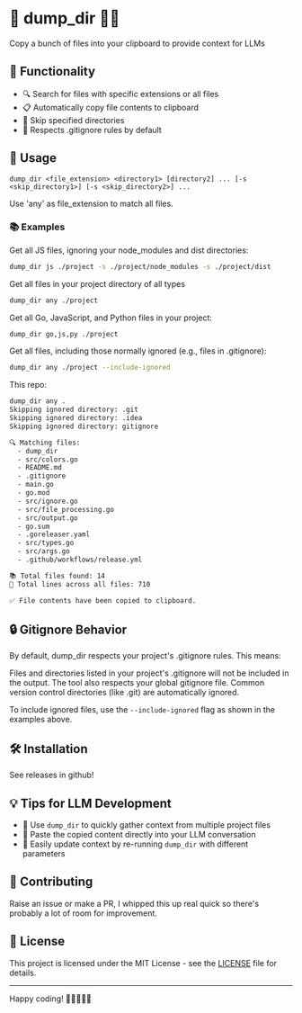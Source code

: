 # 🚀 dump_dir 📂✨

Copy a bunch of files into your clipboard to provide context for LLMs

## 🌟 Functionality

- 🔍 Search for files with specific extensions or all files
- 📋 Automatically copy file contents to clipboard
- 🚫 Skip specified directories
- 📝 Respects .gitignore rules by default


## 🚀 Usage

```
dump_dir <file_extension> <directory1> [directory2] ... [-s <skip_directory1>] [-s <skip_directory2>] ...
```

Use 'any' as file_extension to match all files.

### 📚 Examples


Get all JS files, ignoring your node_modules and dist directories:
```bash
dump_dir js ./project -s ./project/node_modules -s ./project/dist
```

Get all files in your project directory of all types
```bash
dump_dir any ./project 
```

Get all Go, JavaScript, and Python files in your project:
```bash
dump_dir go,js,py ./project
````

Get all files, including those normally ignored (e.g., files in .gitignore):
```bash
dump_dir any ./project --include-ignored
```

This repo:
```txt
dump_dir any .
Skipping ignored directory: .git
Skipping ignored directory: .idea
Skipping ignored directory: gitignore

🔍 Matching files:
  - dump_dir
  - src/colors.go
  - README.md
  - .gitignore
  - main.go
  - go.mod
  - src/ignore.go
  - src/file_processing.go
  - src/output.go
  - go.sum
  - .goreleaser.yaml
  - src/types.go
  - src/args.go
  - .github/workflows/release.yml

📚 Total files found: 14
📝 Total lines across all files: 710

✅ File contents have been copied to clipboard.
```

## 🔒 Gitignore Behavior
By default, dump_dir respects your project's .gitignore rules. This means:

Files and directories listed in your project's .gitignore will not be included in the output.
The tool also respects your global gitignore file.
Common version control directories (like .git) are automatically ignored.

To include ignored files, use the `--include-ignored` flag as shown in the examples above.

## 🛠️ Installation

See releases in github!


## 💡 Tips for LLM Development

- 📁 Use `dump_dir` to quickly gather context from multiple project files
- 🧠 Paste the copied content directly into your LLM conversation
- 🔄 Easily update context by re-running `dump_dir` with different parameters

## 🤝 Contributing

Raise an issue or make a PR, I whipped this up real quick so there's probably a lot of room for improvement.

## 📜 License

This project is licensed under the MIT License - see the [LICENSE](LICENSE) file for details.


---------------------------------------------

Happy coding! 🎉👨‍💻👩‍💻